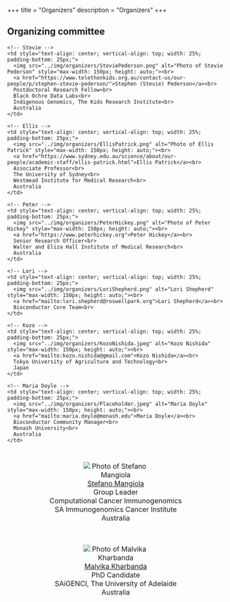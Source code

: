 +++
title = "Organizers"
description = "Organizers"
+++

<!-- ## Co-chairs

{{< cochairs >}} -->

<!-- ## Organizer Comittee

{{< committee >}} -->



## Organizing committee

<table style="width: 100%; table-layout: fixed; border-collapse: separate; border-spacing: 0 25px;">
  <tr>
    <!-- Stefano -->
    <td style="text-align: center; vertical-align: top; width: 25%; padding-bottom: 25px;">
      <img src="../img/organizers/StefanoMangiola.jpeg" alt="Photo of Stefano Mangiola" style="max-width: 150px; height: auto;"><br>
      <a href="https://researchers.adelaide.edu.au/profile/stefano.mangiola">Stefano Mangiola</a><br>
      Group Leader<br>
      Computational Cancer Immunogenomics<br>
      SA Immunogenomics Cancer Institute<br>
      Australia
    </td>

    <!-- Stevie -->
    <td style="text-align: center; vertical-align: top; width: 25%; padding-bottom: 25px;">
      <img src="../img/organizers/SteviePederson.png" alt="Photo of Stevie Pederson" style="max-width: 150px; height: auto;"><br>
      <a href="https://www.telethonkids.org.au/contact-us/our-people/p/stephen-stevie-pederson/">Stephen (Stevie) Pederson</a><br>
      Postdoctoral Research Fellow<br>
      Black Ochre Data Labs<br>
      Indigenous Genomics, The Kids Research Institute<br>
      Australia
    </td>

    <!-- Ellis -->
    <td style="text-align: center; vertical-align: top; width: 25%; padding-bottom: 25px;">
      <img src="../img/organizers/EllisPatrick.png" alt="Photo of Ellis Patrick" style="max-width: 150px; height: auto;"><br>
      <a href="https://www.sydney.edu.au/science/about/our-people/academic-staff/ellis-patrick.html">Ellis Patrick</a><br>
      Associate Professor<br>
      The University of Sydney<br>
      Westmead Institute for Medical Research<br>
      Australia
    </td>

    <!-- Peter -->
    <td style="text-align: center; vertical-align: top; width: 25%; padding-bottom: 25px;">
      <img src="../img/organizers/PeterHickey.png" alt="Photo of Peter Hickey" style="max-width: 150px; height: auto;"><br>
      <a href="https://www.peterhickey.org">Peter Hickey</a><br>
      Senior Research Officer<br>
      Walter and Eliza Hall Institute of Medical Research<br>
      Australia
    </td>
  </tr>

  <tr>
    <!-- Malvika -->
    <td style="text-align: center; vertical-align: top; width: 25%; padding-bottom: 25px;">
      <img src="../img/organizers/MalvikaKharbanda.png" alt="Photo of Malvika Kharbanda" style="max-width: 150px; height: auto;"><br>
      <a href="https://researchers.adelaide.edu.au/profile/malvika.kharbanda">Malvika Kharbanda</a><br>
      PhD Candidate<br>
      SAiGENCI, The University of Adelaide<br>
      Australia
    </td>

    <!-- Lori -->
    <td style="text-align: center; vertical-align: top; width: 25%; padding-bottom: 25px;">
      <img src="../img/organizers/LoriShepherd.png" alt="Lori Shepherd" style="max-width: 150px; height: auto;"><br>
      <a href="mailto:lori.shepherd@roswellpark.org">Lori Shepherd</a><br>
      Bioconductor Core Team<br>
    </td>

    <!-- Kozo -->
    <td style="text-align: center; vertical-align: top; width: 25%; padding-bottom: 25px;">
      <img src="../img/organizers/KozoNishida.jpeg" alt="Kozo Nishida" style="max-width: 150px; height: auto;"><br>
      <a href="mailto:kozo.nishida@gmail.com">Kozo Nishida</a><br>
      Tokyo University of Agriculture and Technology<br>
      Japan
    </td>

    <!-- Maria Doyle -->
    <td style="text-align: center; vertical-align: top; width: 25%; padding-bottom: 25px;">
      <img src="../img/organizers/Placeholder.jpeg" alt="Maria Doyle" style="max-width: 150px; height: auto;"><br>
      <a href="mailto:maria.doyle@monash.edu">Maria Doyle</a><br>
      Bioconductor Community Manager<br>
      Monash University<br>
      Australia
    </td>
  </tr>
</table>


&nbsp;
